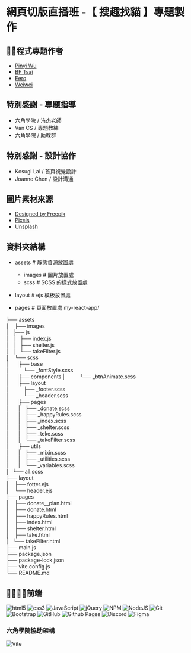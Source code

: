 # 網頁切版直播班 -【 搜趣找貓 】專題製作

## 🕺💃程式專題作者
  - [Pinyi Wu](https://github.com/PinyiW0)
  - [BF Tsai](https://github.com/bftsai)
  - [Eero](https://github.com/sksak75312)
  - [Weiwei](https://github.com/cieliscute)

## 特別感謝 - 專題指導
  - 六角學院 / 洧杰老師
  - Van CS / 專題教練
  - 六角學院 / 助教群
    
## 特別感謝 - 設計協作
  - Kosugi Lai / 首頁視覺設計
  - Joanne Chen / 設計溝通

## 圖片素材來源
- [Designed by Freepik](www.freepik.com)
- [Pixels](https://www.pexels.com/zh-tw/)
- [Unsplash](https://unsplash.com/)


## 資料夾結構
  - assets # 靜態資源放置處
    - images # 圖片放置處
    - scss # SCSS 的樣式放置處

  - layout # ejs 模板放置處
  - pages # 頁面放置處
my-react-app/

├── assets  
│&emsp;├── images  
|&emsp;├── js  
|&emsp;|&emsp;├── index.js   
|&emsp;|&emsp;├── shelter.js   
|&emsp;|&emsp;└── takeFilter.js    
│&emsp;└── scss  
|&emsp;&emsp;├── base  
|&emsp;&emsp;&emsp;└── _fontStyle.scss  
|&emsp;&emsp;├── components 
|&emsp;&emsp;&emsp;└── _btnAnimate.scss  
|&emsp;&emsp;├── layout  
|&emsp;&emsp;&emsp;├── _footer.scss  
|&emsp;&emsp;&emsp;└── _header.scss  
|&emsp;&emsp;├── pages  
|&emsp;&emsp;|&emsp;├── _donate.scss  
|&emsp;&emsp;|&emsp;├── _happyRules.scss  
|&emsp;&emsp;|&emsp;├── _index.scss  
|&emsp;&emsp;|&emsp;├── _shelter.scss  
|&emsp;&emsp;|&emsp;├── _teke.scss  
|&emsp;&emsp;|&emsp;└── _takeFilter.scss  
|&emsp;&emsp;├── utils  
|&emsp;&emsp;|&emsp;├── _mixin.scss  
|&emsp;&emsp;|&emsp;├── _utilities.scss  
|&emsp;&emsp;|&emsp;└── _variables.scss  
│&nbsp;&nbsp;└── all.scss  
├── layout  
│&emsp;├── fotter.ejs  
│&emsp;└── header.ejs  
├── pages  
│&emsp;├── donate__plan.html  
│&emsp;├── donate.html  
│&emsp;├── happyRules.html  
│&emsp;├── index.html  
│&emsp;├── shelter.html  
│&emsp;├── take.html  
|&emsp;└──  takeFilter.html  
├── main.js  
├── package.json  
├── package-lock.json  
├── vite.config.js  
└── README.md  


## 🧑‍💻👩‍💻前端
![html5](https://camo.githubusercontent.com/49fbb99f92674cc6825349b154b65aaf4064aec465d61e8e1f9fb99da3d922a1/68747470733a2f2f696d672e736869656c64732e696f2f62616467652f68746d6c352d2532334533344632362e7376673f7374796c653d666f722d7468652d6261646765266c6f676f3d68746d6c35266c6f676f436f6c6f723d7768697465)
![css3](https://camo.githubusercontent.com/e6b67b27998fca3bccf4c0ee479fc8f9de09d91f389cccfbe6cb1e29c10cfbd7/68747470733a2f2f696d672e736869656c64732e696f2f62616467652f637373332d2532333135373242362e7376673f7374796c653d666f722d7468652d6261646765266c6f676f3d63737333266c6f676f436f6c6f723d7768697465)
![JavaScript](https://img.shields.io/badge/javascript-%23323330.svg?style=for-the-badge&logo=javascript&logoColor=%23F7DF1E)
![jQuery](https://img.shields.io/badge/jquery-%230769AD.svg?style=for-the-badge&logo=jquery&logoColor=white)
![NPM](https://img.shields.io/badge/NPM-%23CB3837.svg?style=for-the-badge&logo=npm&logoColor=white)
![NodeJS](https://img.shields.io/badge/node.js-6DA55F?style=for-the-badge&logo=node.js&logoColor=white)
![Git](https://img.shields.io/badge/git-%23F05033.svg?style=for-the-badge&logo=git&logoColor=white)
![Bootstrap](https://img.shields.io/badge/bootstrap-%238511FA.svg?style=for-the-badge&logo=bootstrap&logoColor=white)
![GitHub](https://img.shields.io/badge/github-%23121011.svg?style=for-the-badge&logo=github&logoColor=white)
![Github Pages](https://img.shields.io/badge/github%20pages-121013?style=for-the-badge&logo=github&logoColor=white)
![Discord](https://img.shields.io/badge/Discord-%235865F2.svg?style=for-the-badge&logo=discord&logoColor=white)
![Figma](https://img.shields.io/badge/figma-%23F24E1E?style=for-the-badge&logo=figma&logoColor=white)

### 六角學院協助架構
![Vite](https://img.shields.io/badge/vite-%23646CFF.svg?style=for-the-badge&logo=vite&logoColor=white)




